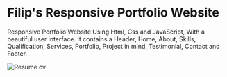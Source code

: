 # Filip's Responsive Portfolio Website
Responsive Portfolio Website Using Html, Css and JavaScript, With a beautiful user interface. It contains a Header, Home, About, Skills, Qualification, Services, Portfolio, Project in mind, Testimonial, Contact and Footer.

![Resume cv](/preview.png)
